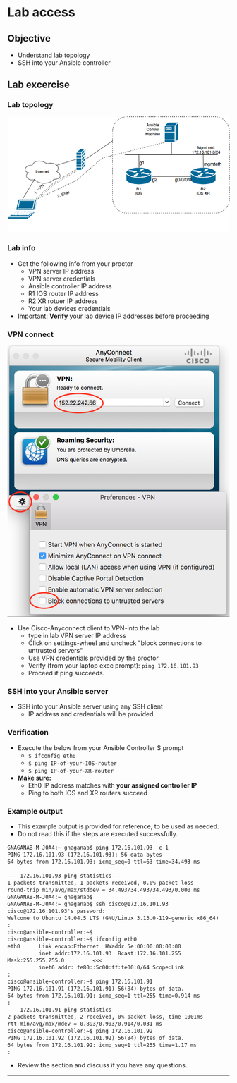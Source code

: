 
# Lab access

## Objective
- Understand lab topology
- SSH into your Ansible controller

## Lab excercise

### Lab topology
![topology](./images/lab-topo.png)

### Lab info
- Get the following info from your proctor
	- VPN server IP address
	- VPN server credentials
	- Ansible controller IP address
	- R1 IOS router IP address
	- R2 XR rotuer IP address
	- Your lab devices credentials
- Important: **Verify** your lab device IP addresses before proceeding

### VPN connect
![anyconnect](./images/anyconnect.png)
- Use Cisco-Anyconnect client to VPN-into the lab
	- type in lab VPN server IP address
	- Click on settings-wheel and uncheck "block connections to untrusted servers"
	- Use VPN credentials provided by the proctor
	- Verify (from your laptop exec prompt): `ping 172.16.101.93`
	- Proceed if ping succeeds.

### SSH into your Ansible server
- SSH into your Ansible server using any SSH client
	- IP address and credentials will be provided

### Verification
- Execute the below from your Ansible Controller $ prompt
	- `$ ifconfig eth0`
	- `$ ping IP-of-your-IOS-router`
	- `$ ping IP-of-your-XR-router`
- **Make sure:**
	- Eth0 IP address matches with **your assigned controller IP**
	- Ping to both IOS and XR routers succeed

### Example output
- This example output is provided for reference, to be used as needed.
- Do not read this if the steps are executed successfully.

```
GNAGANAB-M-J0A4:~ gnaganab$ ping 172.16.101.93 -c 1
PING 172.16.101.93 (172.16.101.93): 56 data bytes
64 bytes from 172.16.101.93: icmp_seq=0 ttl=63 time=34.493 ms

--- 172.16.101.93 ping statistics ---
1 packets transmitted, 1 packets received, 0.0% packet loss
round-trip min/avg/max/stddev = 34.493/34.493/34.493/0.000 ms
GNAGANAB-M-J0A4:~ gnaganab$
GNAGANAB-M-J0A4:~ gnaganab$ ssh cisco@172.16.101.93
cisco@172.16.101.93's password:
Welcome to Ubuntu 14.04.5 LTS (GNU/Linux 3.13.0-119-generic x86_64)
:
cisco@ansible-controller:~$
cisco@ansible-controller:~$ ifconfig eth0
eth0      Link encap:Ethernet  HWaddr 5e:00:00:00:00:00
          inet addr:172.16.101.93  Bcast:172.16.101.255  Mask:255.255.255.0			<<<
          inet6 addr: fe80::5c00:ff:fe00:0/64 Scope:Link
:
cisco@ansible-controller:~$ ping 172.16.101.91
PING 172.16.101.91 (172.16.101.91) 56(84) bytes of data.
64 bytes from 172.16.101.91: icmp_seq=1 ttl=255 time=0.914 ms
:
--- 172.16.101.91 ping statistics ---
2 packets transmitted, 2 received, 0% packet loss, time 1001ms
rtt min/avg/max/mdev = 0.893/0.903/0.914/0.031 ms
cisco@ansible-controller:~$ ping 172.16.101.92
PING 172.16.101.92 (172.16.101.92) 56(84) bytes of data.
64 bytes from 172.16.101.92: icmp_seq=1 ttl=255 time=1.17 ms
:
```

- Review the section and discuss if you have any questions.

---
